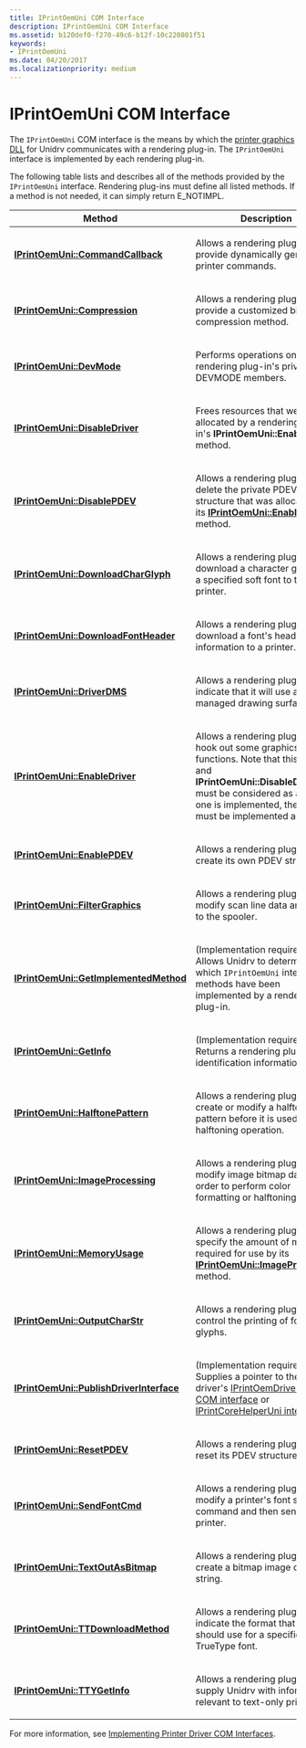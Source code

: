 ```yaml
---
title: IPrintOemUni COM Interface
description: IPrintOemUni COM Interface
ms.assetid: b120def0-f270-49c6-b12f-10c220801f51
keywords:
- IPrintOemUni
ms.date: 04/20/2017
ms.localizationpriority: medium
---
```


# IPrintOemUni COM Interface





The `IPrintOemUni` COM interface is the means by which the [printer graphics DLL](printer-graphics-dll.md) for Unidrv communicates with a rendering plug-in. The `IPrintOemUni` interface is implemented by each rendering plug-in.

The following table lists and describes all of the methods provided by the `IPrintOemUni` interface. Rendering plug-ins must define all listed methods. If a method is not needed, it can simply return E\_NOTIMPL.

<table>
<colgroup>
<col width="50%" />
<col width="50%" />
</colgroup>
<thead>
<tr class="header">
<th>Method</th>
<th>Description</th>
</tr>
</thead>
<tbody>
<tr class="odd">
<td><p><a href="/windows-hardware/drivers/ddi/prcomoem/nf-prcomoem-iprintoemuni-commandcallback" data-raw-source="[&lt;strong&gt;IPrintOemUni::CommandCallback&lt;/strong&gt;](/windows-hardware/drivers/ddi/prcomoem/nf-prcomoem-iprintoemuni-commandcallback)"><strong>IPrintOemUni::CommandCallback</strong></a></p></td>
<td><p>Allows a rendering plug-in to provide dynamically generated printer commands.</p></td>
</tr>
<tr class="even">
<td><p><a href="/windows-hardware/drivers/ddi/prcomoem/nf-prcomoem-iprintoemuni-compression" data-raw-source="[&lt;strong&gt;IPrintOemUni::Compression&lt;/strong&gt;](/windows-hardware/drivers/ddi/prcomoem/nf-prcomoem-iprintoemuni-compression)"><strong>IPrintOemUni::Compression</strong></a></p></td>
<td><p>Allows a rendering plug-in to provide a customized bitmap compression method.</p></td>
</tr>
<tr class="odd">
<td><p><a href="/windows-hardware/drivers/ddi/prcomoem/nf-prcomoem-iprintoemuni-devmode" data-raw-source="[&lt;strong&gt;IPrintOemUni::DevMode&lt;/strong&gt;](/windows-hardware/drivers/ddi/prcomoem/nf-prcomoem-iprintoemuni-devmode)"><strong>IPrintOemUni::DevMode</strong></a></p></td>
<td><p>Performs operations on a rendering plug-in's private DEVMODE members.</p></td>
</tr>
<tr class="even">
<td><p><a href="/windows-hardware/drivers/ddi/prcomoem/nf-prcomoem-iprintoemuni-disabledriver" data-raw-source="[&lt;strong&gt;IPrintOemUni::DisableDriver&lt;/strong&gt;](/windows-hardware/drivers/ddi/prcomoem/nf-prcomoem-iprintoemuni-disabledriver)"><strong>IPrintOemUni::DisableDriver</strong></a></p></td>
<td><p>Frees resources that were allocated by a rendering plug-in's <strong>IPrintOemUni::EnableDriver</strong> method.</p></td>
</tr>
<tr class="odd">
<td><p><a href="/windows-hardware/drivers/ddi/prcomoem/nf-prcomoem-iprintoemuni-disablepdev" data-raw-source="[&lt;strong&gt;IPrintOemUni::DisablePDEV&lt;/strong&gt;](/windows-hardware/drivers/ddi/prcomoem/nf-prcomoem-iprintoemuni-disablepdev)"><strong>IPrintOemUni::DisablePDEV</strong></a></p></td>
<td><p>Allows a rendering plug-in to delete the private PDEV structure that was allocated by its <a href="/windows-hardware/drivers/ddi/prcomoem/nf-prcomoem-iprintoemuni-enablepdev" data-raw-source="[&lt;strong&gt;IPrintOemUni::EnablePDEV&lt;/strong&gt;](/windows-hardware/drivers/ddi/prcomoem/nf-prcomoem-iprintoemuni-enablepdev)"><strong>IPrintOemUni::EnablePDEV</strong></a> method.</p></td>
</tr>
<tr class="even">
<td><p><a href="/windows-hardware/drivers/ddi/prcomoem/nf-prcomoem-iprintoemuni-downloadcharglyph" data-raw-source="[&lt;strong&gt;IPrintOemUni::DownloadCharGlyph&lt;/strong&gt;](/windows-hardware/drivers/ddi/prcomoem/nf-prcomoem-iprintoemuni-downloadcharglyph)"><strong>IPrintOemUni::DownloadCharGlyph</strong></a></p></td>
<td><p>Allows a rendering plug-in to download a character glyph for a specified soft font to the printer.</p></td>
</tr>
<tr class="odd">
<td><p><a href="/windows-hardware/drivers/ddi/prcomoem/nf-prcomoem-iprintoemuni-downloadfontheader" data-raw-source="[&lt;strong&gt;IPrintOemUni::DownloadFontHeader&lt;/strong&gt;](/windows-hardware/drivers/ddi/prcomoem/nf-prcomoem-iprintoemuni-downloadfontheader)"><strong>IPrintOemUni::DownloadFontHeader</strong></a></p></td>
<td><p>Allows a rendering plug-in to download a font's header information to a printer.</p></td>
</tr>
<tr class="even">
<td><p><a href="/windows-hardware/drivers/ddi/prcomoem/nf-prcomoem-iprintoemuni-driverdms" data-raw-source="[&lt;strong&gt;IPrintOemUni::DriverDMS&lt;/strong&gt;](/windows-hardware/drivers/ddi/prcomoem/nf-prcomoem-iprintoemuni-driverdms)"><strong>IPrintOemUni::DriverDMS</strong></a></p></td>
<td><p>Allows a rendering plug-in to indicate that it will use a device-managed drawing surface.</p></td>
</tr>
<tr class="odd">
<td><p><a href="/windows-hardware/drivers/ddi/prcomoem/nf-prcomoem-iprintoemuni-enabledriver" data-raw-source="[&lt;strong&gt;IPrintOemUni::EnableDriver&lt;/strong&gt;](/windows-hardware/drivers/ddi/prcomoem/nf-prcomoem-iprintoemuni-enabledriver)"><strong>IPrintOemUni::EnableDriver</strong></a></p></td>
<td><p>Allows a rendering plug-in to hook out some graphics DDI functions. Note that this method and <strong>IPrintOemUni::DisableDriver</strong> must be considered as a pair; if one is implemented, the other must be implemented as well.</p></td>
</tr>
<tr class="even">
<td><p><a href="/windows-hardware/drivers/ddi/prcomoem/nf-prcomoem-iprintoemuni-enablepdev" data-raw-source="[&lt;strong&gt;IPrintOemUni::EnablePDEV&lt;/strong&gt;](/windows-hardware/drivers/ddi/prcomoem/nf-prcomoem-iprintoemuni-enablepdev)"><strong>IPrintOemUni::EnablePDEV</strong></a></p></td>
<td><p>Allows a rendering plug-in to create its own PDEV structure.</p></td>
</tr>
<tr class="odd">
<td><p><a href="/windows-hardware/drivers/ddi/prcomoem/nf-prcomoem-iprintoemuni-filtergraphics" data-raw-source="[&lt;strong&gt;IPrintOemUni::FilterGraphics&lt;/strong&gt;](/windows-hardware/drivers/ddi/prcomoem/nf-prcomoem-iprintoemuni-filtergraphics)"><strong>IPrintOemUni::FilterGraphics</strong></a></p></td>
<td><p>Allows a rendering plug-in to modify scan line data and send it to the spooler.</p></td>
</tr>
<tr class="even">
<td><p><a href="/windows-hardware/drivers/ddi/prcomoem/nf-prcomoem-iprintoemuni-getimplementedmethod" data-raw-source="[&lt;strong&gt;IPrintOemUni::GetImplementedMethod&lt;/strong&gt;](/windows-hardware/drivers/ddi/prcomoem/nf-prcomoem-iprintoemuni-getimplementedmethod)"><strong>IPrintOemUni::GetImplementedMethod</strong></a></p></td>
<td><p>(Implementation required.) Allows Unidrv to determine which <code>IPrintOemUni</code> interface methods have been implemented by a rendering plug-in.</p></td>
</tr>
<tr class="odd">
<td><p><a href="/windows-hardware/drivers/ddi/prcomoem/nf-prcomoem-iprintoemuni-getinfo" data-raw-source="[&lt;strong&gt;IPrintOemUni::GetInfo&lt;/strong&gt;](/windows-hardware/drivers/ddi/prcomoem/nf-prcomoem-iprintoemuni-getinfo)"><strong>IPrintOemUni::GetInfo</strong></a></p></td>
<td><p>(Implementation required.) Returns a rendering plug-in's identification information.</p></td>
</tr>
<tr class="even">
<td><p><a href="/windows-hardware/drivers/ddi/prcomoem/nf-prcomoem-iprintoemuni-halftonepattern" data-raw-source="[&lt;strong&gt;IPrintOemUni::HalftonePattern&lt;/strong&gt;](/windows-hardware/drivers/ddi/prcomoem/nf-prcomoem-iprintoemuni-halftonepattern)"><strong>IPrintOemUni::HalftonePattern</strong></a></p></td>
<td><p>Allows a rendering plug-in to create or modify a halftone pattern before it is used in a halftoning operation.</p></td>
</tr>
<tr class="odd">
<td><p><a href="/windows-hardware/drivers/ddi/prcomoem/nf-prcomoem-iprintoemuni-imageprocessing" data-raw-source="[&lt;strong&gt;IPrintOemUni::ImageProcessing&lt;/strong&gt;](/windows-hardware/drivers/ddi/prcomoem/nf-prcomoem-iprintoemuni-imageprocessing)"><strong>IPrintOemUni::ImageProcessing</strong></a></p></td>
<td><p>Allows a rendering plug-in to modify image bitmap data, in order to perform color formatting or halftoning.</p></td>
</tr>
<tr class="even">
<td><p><a href="/windows-hardware/drivers/ddi/prcomoem/nf-prcomoem-iprintoemuni-memoryusage" data-raw-source="[&lt;strong&gt;IPrintOemUni::MemoryUsage&lt;/strong&gt;](/windows-hardware/drivers/ddi/prcomoem/nf-prcomoem-iprintoemuni-memoryusage)"><strong>IPrintOemUni::MemoryUsage</strong></a></p></td>
<td><p>Allows a rendering plug-in to specify the amount of memory required for use by its <a href="/windows-hardware/drivers/ddi/prcomoem/nf-prcomoem-iprintoemuni-imageprocessing" data-raw-source="[&lt;strong&gt;IPrintOemUni::ImageProcessing&lt;/strong&gt;](/windows-hardware/drivers/ddi/prcomoem/nf-prcomoem-iprintoemuni-imageprocessing)"><strong>IPrintOemUni::ImageProcessing</strong></a> method.</p></td>
</tr>
<tr class="odd">
<td><p><a href="/windows-hardware/drivers/ddi/prcomoem/nf-prcomoem-iprintoemuni-outputcharstr" data-raw-source="[&lt;strong&gt;IPrintOemUni::OutputCharStr&lt;/strong&gt;](/windows-hardware/drivers/ddi/prcomoem/nf-prcomoem-iprintoemuni-outputcharstr)"><strong>IPrintOemUni::OutputCharStr</strong></a></p></td>
<td><p>Allows a rendering plug-in to control the printing of font glyphs.</p></td>
</tr>
<tr class="even">
<td><p><a href="/windows-hardware/drivers/ddi/prcomoem/nf-prcomoem-iprintoemuni-publishdriverinterface" data-raw-source="[&lt;strong&gt;IPrintOemUni::PublishDriverInterface&lt;/strong&gt;](/windows-hardware/drivers/ddi/prcomoem/nf-prcomoem-iprintoemuni-publishdriverinterface)"><strong>IPrintOemUni::PublishDriverInterface</strong></a></p></td>
<td><p>(Implementation required.) Supplies a pointer to the Unidrv driver's <a href="iprintoemdriveruni-com-interface.md" data-raw-source="[IPrintOemDriverUni COM interface](iprintoemdriveruni-com-interface.md)">IPrintOemDriverUni COM interface</a> or <a href="/windows-hardware/drivers/ddi/prcomoem/nn-prcomoem-iprintcorehelperuni" data-raw-source="[IPrintCoreHelperUni interface](/windows-hardware/drivers/ddi/prcomoem/nn-prcomoem-iprintcorehelperuni)">IPrintCoreHelperUni interface</a>.</p></td>
</tr>
<tr class="odd">
<td><p><a href="/windows-hardware/drivers/ddi/prcomoem/nf-prcomoem-iprintoemuni-resetpdev" data-raw-source="[&lt;strong&gt;IPrintOemUni::ResetPDEV&lt;/strong&gt;](/windows-hardware/drivers/ddi/prcomoem/nf-prcomoem-iprintoemuni-resetpdev)"><strong>IPrintOemUni::ResetPDEV</strong></a></p></td>
<td><p>Allows a rendering plug-in to reset its PDEV structure.</p></td>
</tr>
<tr class="even">
<td><p><a href="/windows-hardware/drivers/ddi/prcomoem/nf-prcomoem-iprintoemuni-sendfontcmd" data-raw-source="[&lt;strong&gt;IPrintOemUni::SendFontCmd&lt;/strong&gt;](/windows-hardware/drivers/ddi/prcomoem/nf-prcomoem-iprintoemuni-sendfontcmd)"><strong>IPrintOemUni::SendFontCmd</strong></a></p></td>
<td><p>Allows a rendering plug-in to modify a printer's font selection command and then send it to the printer.</p></td>
</tr>
<tr class="odd">
<td><p><a href="/windows-hardware/drivers/ddi/prcomoem/nf-prcomoem-iprintoemuni-textoutasbitmap" data-raw-source="[&lt;strong&gt;IPrintOemUni::TextOutAsBitmap&lt;/strong&gt;](/windows-hardware/drivers/ddi/prcomoem/nf-prcomoem-iprintoemuni-textoutasbitmap)"><strong>IPrintOemUni::TextOutAsBitmap</strong></a></p></td>
<td><p>Allows a rendering plug-in to create a bitmap image of a text string.</p></td>
</tr>
<tr class="even">
<td><p><a href="/windows-hardware/drivers/ddi/prcomoem/nf-prcomoem-iprintoemuni-ttdownloadmethod" data-raw-source="[&lt;strong&gt;IPrintOemUni::TTDownloadMethod&lt;/strong&gt;](/windows-hardware/drivers/ddi/prcomoem/nf-prcomoem-iprintoemuni-ttdownloadmethod)"><strong>IPrintOemUni::TTDownloadMethod</strong></a></p></td>
<td><p>Allows a rendering plug-in to indicate the format that Unidrv should use for a specified TrueType font.</p></td>
</tr>
<tr class="odd">
<td><p><a href="/windows-hardware/drivers/ddi/prcomoem/nf-prcomoem-iprintoemuni-ttygetinfo" data-raw-source="[&lt;strong&gt;IPrintOemUni::TTYGetInfo&lt;/strong&gt;](/windows-hardware/drivers/ddi/prcomoem/nf-prcomoem-iprintoemuni-ttygetinfo)"><strong>IPrintOemUni::TTYGetInfo</strong></a></p></td>
<td><p>Allows a rendering plug-in to supply Unidrv with information relevant to text-only printers.</p></td>
</tr>
</tbody>
</table>

 

For more information, see [Implementing Printer Driver COM Interfaces](implementing-printer-driver-com-interfaces.md).

